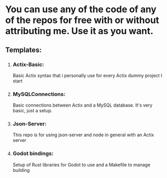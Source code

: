# You can use any of the code of any of the repos for free with or without attributing me. Use it as you want.

## Templates: 
1. ### Actix-Basic:
   Basic Actix syntax that i personally use for every Actix dummy project I start

2. ### MySQLConnections:
   Basic connections between Actix and a MySQL database. It's very basic, just a setup. 

3. ### Json-Server:
   This repo is for using json-server and node in general with an Actix server

4. ### Godot bindings:
   Setup of Rust libraries for Godot to use and a Makefile to manage building
